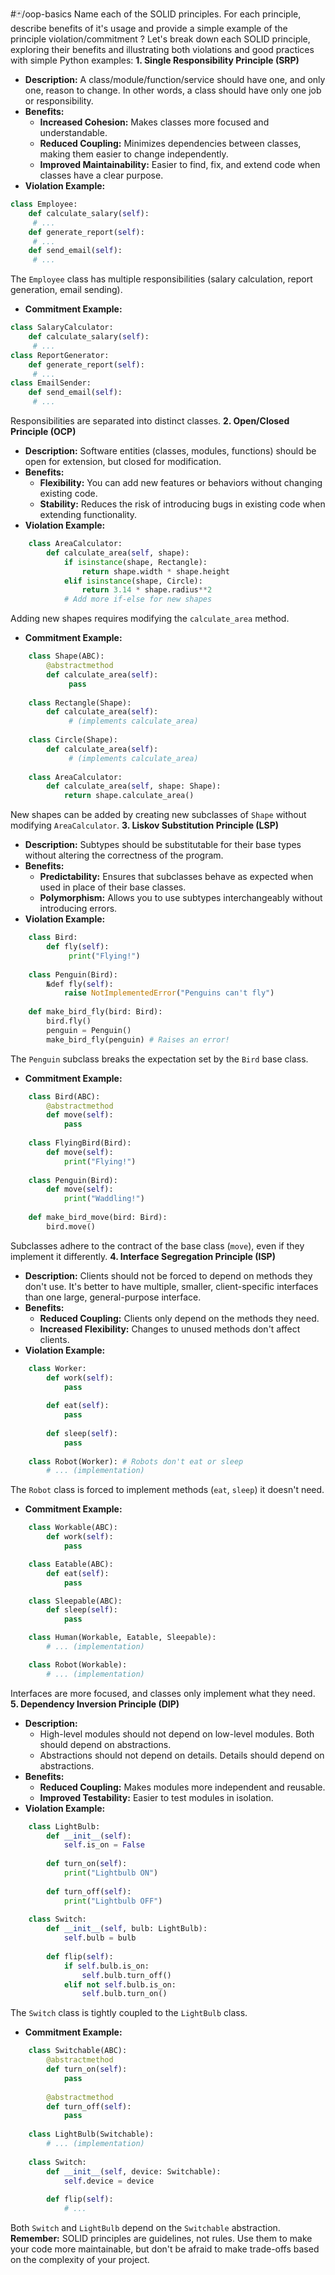 #🃏/oop-basics 
Name each of the SOLID principles. For each principle, describe benefits of it's usage and provide a simple example of the principle violation/commitment 
?
Let's break down each SOLID principle, exploring their benefits and illustrating both violations and good practices with simple Python examples:
**1. Single Responsibility Principle (SRP)**
   - **Description:** A class/module/function/service should have one, and only one, reason to change. In other words, a class should have only one job or responsibility.
   - **Benefits:**
      - **Increased Cohesion:** Makes classes more focused and understandable.
      - **Reduced Coupling:**  Minimizes dependencies between classes, making them easier to change independently.
      - **Improved Maintainability:**  Easier to find, fix, and extend code when classes have a clear purpose.
   - **Violation Example:**
```python
class Employee:
	def calculate_salary(self):
	 # ...
	def generate_report(self):
	 # ...
	def send_email(self):
	 # ... 
```
The `Employee` class has multiple responsibilities (salary calculation, report generation, email sending).
   - **Commitment Example:**
```python
class SalaryCalculator:
	def calculate_salary(self):
	 # ...
class ReportGenerator:
	def generate_report(self):
	 # ...
class EmailSender:
	def send_email(self):
	 # ... 
```
Responsibilities are separated into distinct classes.
**2. Open/Closed Principle (OCP)**
   - **Description:** Software entities (classes, modules, functions) should be open for extension, but closed for modification.
   - **Benefits:**
     - **Flexibility:** You can add new features or behaviors without changing existing code.
     - **Stability:** Reduces the risk of introducing bugs in existing code when extending functionality.
   - **Violation Example:**
```python
	class AreaCalculator:
		def calculate_area(self, shape):
			if isinstance(shape, Rectangle):
				return shape.width * shape.height
			elif isinstance(shape, Circle):
				return 3.14 * shape.radius**2
			# Add more if-else for new shapes 
```
Adding new shapes requires modifying the `calculate_area` method.
   - **Commitment Example:**
```python
	class Shape(ABC):
		@abstractmethod
		def calculate_area(self):
			 pass
			 
	class Rectangle(Shape):
		def calculate_area(self):
			 # (implements calculate_area)
		
	class Circle(Shape):
		def calculate_area(self):
			 # (implements calculate_area)
				
	class AreaCalculator:
		def calculate_area(self, shape: Shape):
			return shape.calculate_area()
```
New shapes can be added by creating new subclasses of `Shape` without modifying `AreaCalculator`.
**3. Liskov Substitution Principle (LSP)**
   - **Description:**  Subtypes should be substitutable for their base types without altering the correctness of the program.
   - **Benefits:**
      - **Predictability:** Ensures that subclasses behave as expected when used in place of their base classes.
      - **Polymorphism:** Allows you to use subtypes interchangeably without introducing errors.
   - **Violation Example:**
```python
	class Bird:
		def fly(self):
			 print("Flying!")
			 
	class Penguin(Bird): 
		№def fly(self):
			raise NotImplementedError("Penguins can't fly")
			
	def make_bird_fly(bird: Bird):
		bird.fly()
		penguin = Penguin()
		make_bird_fly(penguin) # Raises an error!
```
The `Penguin` subclass breaks the expectation set by the `Bird` base class.
   - **Commitment Example:**
```python
	class Bird(ABC):
		@abstractmethod
		def move(self):
			pass
			
	class FlyingBird(Bird):
		def move(self):
			print("Flying!") 
			
	class Penguin(Bird):
		def move(self):
			print("Waddling!") 
		
	def make_bird_move(bird: Bird):
		bird.move()
```
Subclasses adhere to the contract of the base class (`move`), even if they implement it differently.
**4. Interface Segregation Principle (ISP)**
   - **Description:** Clients should not be forced to depend on methods they don't use. It's better to have multiple, smaller, client-specific interfaces than one large, general-purpose interface.
   - **Benefits:**
      - **Reduced Coupling:**  Clients only depend on the methods they need.
      - **Increased Flexibility:**  Changes to unused methods don't affect clients.
   - **Violation Example:**
```python
	class Worker:
		def work(self):
			pass
			
		def eat(self):
			pass
			
		def sleep(self):
			pass
			
	class Robot(Worker): # Robots don't eat or sleep
		# ... (implementation)
```
The `Robot` class is forced to implement methods (`eat`, `sleep`) it doesn't need.
   - **Commitment Example:**
```python
	class Workable(ABC):
		def work(self):
			pass

	class Eatable(ABC):
		def eat(self):
			pass

	class Sleepable(ABC):
		def sleep(self):
			pass

	class Human(Workable, Eatable, Sleepable):
		# ... (implementation)

	class Robot(Workable):
		# ... (implementation)
```
Interfaces are more focused, and classes only implement what they need.
**5. Dependency Inversion Principle (DIP)**
   - **Description:**
      - High-level modules should not depend on low-level modules. Both should depend on abstractions.
      - Abstractions should not depend on details. Details should depend on abstractions.
   - **Benefits:**
     - **Reduced Coupling:** Makes modules more independent and reusable.
     - **Improved Testability:** Easier to test modules in isolation.
   - **Violation Example:**
```python
	class LightBulb:
		def __init__(self):
			self.is_on = False
			
		def turn_on(self):
			print("Lightbulb ON")
			
		def turn_off(self):
			print("Lightbulb OFF")
			
	class Switch:
		def __init__(self, bulb: LightBulb):
			self.bulb = bulb
			
		def flip(self):
			if self.bulb.is_on:
				self.bulb.turn_off() 
			elif not self.bulb.is_on: 
				self.bulb.turn_on()
```
The `Switch` class is tightly coupled to the `LightBulb` class.
   - **Commitment Example:**
```python
	class Switchable(ABC):
		@abstractmethod
		def turn_on(self):
			pass
			
		@abstractmethod
		def turn_off(self):
			pass
			
	class LightBulb(Switchable): 
		# ... (implementation)
		
	class Switch:
		def __init__(self, device: Switchable):
			self.device = device
			
		def flip(self):
			# ... 
```
Both `Switch` and `LightBulb` depend on the `Switchable` abstraction.
**Remember:**  SOLID principles are guidelines, not rules.  Use them to make your code more maintainable, but don't be afraid to make trade-offs based on the complexity of your project.
